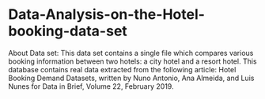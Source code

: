 # Data-Analysis-on-the-Hotel-booking-data-set

About Data set:
This data set contains a single file which compares various booking information between two hotels: a city hotel and a resort hotel.
This database contains real data extracted from the following article:
Hotel Booking Demand Datasets, written by Nuno Antonio, Ana Almeida, and Luis Nunes for  Data in Brief, Volume 22, February 2019. 
